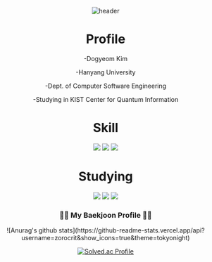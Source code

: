 <div align=center>

![header](https://capsule-render.vercel.app/api?type=waving&color=gradient&height=300&section=header&text=Dogyeom's%20github&fontSize=90)

<h1> Profile </h1>
  <p align = "center"> -Dogyeom Kim </p>
  <p align = "center"> -Hanyang University </p>
  <p align = "center"> -Dept. of Computer Software Engineering </p>
  <p align = "center"> -Studying in KIST Center for Quantum Information </p>

<h1> Skill </h1>
<img src="https://img.shields.io/badge/Python-3776AB?style=for-the-badge&logo=Python&logoColor=white">
<img src="https://img.shields.io/badge/C++-00599C?style=for-the-badge&logo=C%2B%2B&logoColor=white">
<img src="https://img.shields.io/badge/java-FC4C02?style=for-the-badge&logo=java&logoColor=white">

<h1> Studying </h1>
<img src="https://img.shields.io/badge/JavaScript-F7DF1E?style=for-the-badge&logo=JavaScript&logoColor=white">
<img src="https://img.shields.io/badge/Qiskit-6929C4?style=for-the-badge&logo=Qiskit&logoColor=white">
<img src="https://img.shields.io/badge/Jupyter-F37626?style=for-the-badge&logo=Jupyter&logoColor=white">

<h3 align="center">👩‍💻 My Baekjoon Profile 👩‍💻</h3>
  
<div align="center">![Anurag's github stats](https://github-readme-stats.vercel.app/api?username=zorocrit&show_icons=true&theme=tokyonight)</div>

[![Solved.ac Profile](http://mazassumnida.wtf/api/generate_badge?boj=zorocrit)](https://solved.ac/zorocrit)<br/>
</div>
